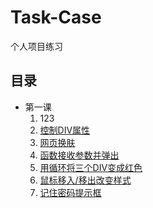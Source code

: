 # Task-Case
个人项目练习

## 目录
* 第一课
  1. 123
  1. [控制DIV属性](./lesson-01.html)
  1. [网页换肤](./lesson-02.html)
  1. [函数接收参数并弹出](./lesson-03.html)
  1. [用循环将三个DIV变成红色](./lesson-04.html)
  1. [鼠标移入/移出改变样式](./lesson-05.html)
  1. [记住密码提示框](./lesson-06.html)
 
